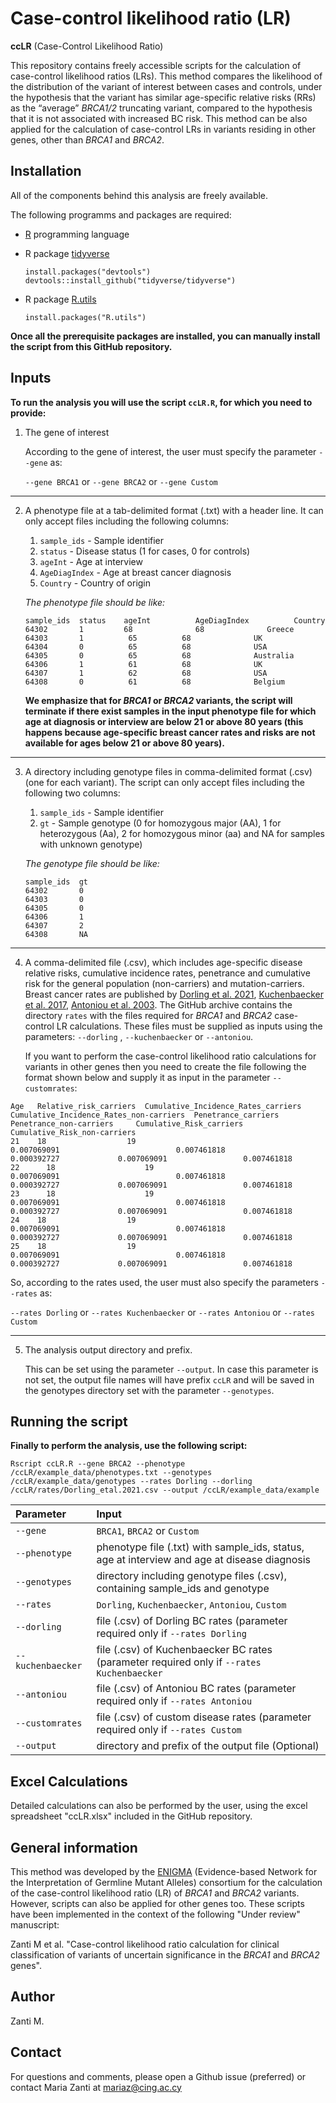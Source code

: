 # Case-control likelihood ratio (LR) #
**ccLR** (Case-Control Likelihood Ratio)

This repository contains freely accessible scripts for the calculation of case-control likelihood ratios (LRs). This method compares the likelihood of the distribution of the variant of interest between cases and controls, under the hypothesis that the variant has similar age-specific relative risks (RRs) as the “average” *BRCA1/2* truncating variant, compared to the hypothesis that it is not associated with increased BC risk. This method can be also applied for the calculation of case-control LRs in variants residing in other genes, other than *BRCA1* and *BRCA2*.

## Installation ##
All of the components behind this analysis are freely available.

The following programms and packages are required:
* [R](https://www.r-project.org/) programming language

* R package [tidyverse](https://cran.r-project.org/web/packages/tidyverse/index.html)
   ```
   install.packages("devtools")
   devtools::install_github("tidyverse/tidyverse")
   ```
* R package [R.utils](https://cran.r-project.org/web/packages/R.utils/index.html)
   ```
   install.packages("R.utils")
   ```

**Once all the prerequisite packages are installed, you can manually install the script from this GitHub repository.**

## Inputs ##

**To run the analysis you will use the script `ccLR.R`, for which you need to provide:**

1. The gene of interest

    According to the gene of interest, the user must specify the parameter `--gene` as:
    
   `--gene BRCA1` or `--gene BRCA2` or `--gene Custom`
   
______________________________________________________________________________________________________________________________________________________________________________
   
2. A phenotype file at a tab-delimited format (.txt) with a header line. It can only accept files including the following columns:
   1. `sample_ids` - Sample identifier
   2. `status` - Disease status (1 for cases, 0 for controls)
   3. `ageInt` - Age at interview
   4. `AgeDiagIndex` - Age at breast cancer diagnosis
   5. `Country` - Country of origin

    *The phenotype file should be like:*
   ```
   sample_ids  status    ageInt          AgeDiagIndex          Country
   64302       1         68              68              Greece
   64303       1	      65	      68              UK
   64304       0	      65	      68              USA
   64305       0	      65	      68              Australia
   64306       1	      61	      68              UK
   64307       1	      62	      68              USA
   64308       0	      61	      68              Belgium
   ```
   **We emphasize that for *BRCA1* or *BRCA2* variants, the script will terminate if there exist samples in the input phenotype file for which age at diagnosis or interview are below 21 or above 80 years (this happens because age-specific breast cancer rates and risks are not available for ages below 21 or above 80 years).**

______________________________________________________________________________________________________________________________________________________________________________

3. A directory including genotype files in comma-delimited format (.csv) (one for each variant). The script can only accept files including the following two columns:
   1. `sample_ids` - Sample identifier
   2. `gt` - Sample genotype (0 for homozygous major (AA), 1 for heterozygous (Aa), 2 for homozygous minor (aa) and NA for samples with unknown genotype)
   
    *The genotype file should be like:*
   ```
   sample_ids  gt 
   64302       0  
   64303       0	
   64305       0	 
   64306       1	 
   64307       2	  
   64308       NA	   
   ```
______________________________________________________________________________________________________________________________________________________________________________

4. A comma-delimited file (.csv), which includes age-specific disease relative risks, cumulative incidence rates, penetrance and cumulative risk for the general population (non-carriers) and mutation-carriers. Breast cancer rates are published by [Dorling et al. 2021](https://www.nejm.org/doi/10.1056/NEJMoa1913948?url_ver=Z39.88-2003&rfr_id=ori:rid:crossref.org&rfr_dat=cr_pub%20%200pubmed), [Kuchenbaecker et al. 2017](https://jamanetwork.com/journals/jama/fullarticle/2632503), [Antoniou et al. 2003](https://www.cell.com/ajhg/fulltext/S0002-9297(07)60640-5). The GitHub archive contains the directory `rates` with the files required for *BRCA1* and *BRCA2* case-control LR calculations. These files must be supplied as inputs using the parameters: `--dorling` , `--kuchenbaecker` or `--antoniou`. 
 
    If you want to perform the case-control likelihood ratio calculations for variants in other genes then you need to create the file following the format shown below and supply it as input in the parameter `--customrates`:

  ```
  Age	Relative_risk_carriers	Cumulative_Incidence_Rates_carriers	Cumulative_Incidence_Rates_non-carriers	 Penetrance_carriers	Penetrance_non-carriers	    Cumulative_Risk_carriers	Cumulative_Risk_non-carriers
  21 	18	                19	                                0.007069091	                         0.007461818	        0.000392727	            0.007069091	                0.007461818
  22      18	                19	                                0.007069091	                         0.007461818	        0.000392727	            0.007069091	                0.007461818
  23      18	                19	                                0.007069091	                         0.007461818	        0.000392727	            0.007069091	                0.007461818
  24	18	                19	                                0.007069091	                         0.007461818	        0.000392727	            0.007069091	                0.007461818
  25	18	                19	                                0.007069091	                         0.007461818	        0.000392727	            0.007069091	                0.007461818
  ```
      
   So, according to the rates used, the user must also specify the parameters `--rates` as:
   
   `--rates Dorling` or `--rates Kuchenbaecker` or `--rates Antoniou` or `--rates Custom`

______________________________________________________________________________________________________________________________________________________________________________

5.  The analysis output directory and prefix.
    
    This can be set using the parameter `--output`. In case this parameter is not set, the output file names will have prefix `ccLR` and will be saved in the genotypes directory set with the parameter `--genotypes`.
    
## Running the script ##

**Finally to perform the analysis, use the following script:**

```
Rscript ccLR.R --gene BRCA2 --phenotype /ccLR/example_data/phenotypes.txt --genotypes /ccLR/example_data/genotypes --rates Dorling --dorling /ccLR/rates/Dorling_etal.2021.csv --output /ccLR/example_data/example
```
|Parameter      |Input       |
|:---    |:---   |
|`--gene`       |`BRCA1`, `BRCA2` or `Custom` |
|`--phenotype`  |phenotype file (.txt) with sample_ids, status, age at interview and age at disease diagnosis |
|`--genotypes`  |directory including genotype files (.csv), containing sample_ids and genotype |
|`--rates`      |`Dorling`, `Kuchenbaecker`, `Antoniou`,  `Custom` |
|`--dorling`    |file (.csv) of Dorling BC rates (parameter required only if `--rates Dorling` |
|`--kuchenbaecker`|file (.csv) of Kuchenbaecker BC rates (parameter required only if `--rates Kuchenbaecker` |
|`--antoniou`|file (.csv) of Antoniou BC rates (parameter required only if `--rates Antoniou` |
|`--customrates`|file (.csv) of custom disease rates (parameter required only if `--rates Custom` |
|`--output`|directory and prefix of the output file (Optional)|


## Excel Calculations ##
Detailed calculations can also be performed by the user, using the excel spreadsheet "ccLR.xlsx" included in the GitHub repository.

## General information ##
This method was developed by the [ENIGMA](https://enigmaconsortium.org/) (Evidence-based Network for the Interpretation of Germline Mutant Alleles) consortium for the calculation of the case-control likelihood ratio (LR) of *BRCA1* and *BRCA2* variants.
However, scripts can also be applied for other genes too. 
These scripts have been implemented in the context of the following "Under review" manuscript:

Zanti M et al. "Case-control likelihood ratio calculation for clinical classification of variants of uncertain significance in the *BRCA1* and *BRCA2* genes".

## Author ##
Zanti M.

## Contact ##
For questions and comments, please open a Github issue (preferred) or contact Maria Zanti at mariaz@cing.ac.cy




